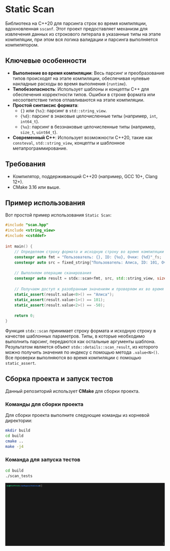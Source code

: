 # Static Scan

Библиотека на C++20 для парсинга строк во время компиляции, вдохновленная `sscanf`. Этот проект предоставляет механизм для извлечения данных из строкового литерала в указанные типы на этапе компиляции, при этом вся логика валидации и парсинга выполняется компилятором.

## Ключевые особенности

- **Выполнение во время компиляции**: Весь парсинг и преобразование типов происходят на этапе компиляции, обеспечивая нулевые накладные расходы во время выполнения (`runtime`).
- **Типобезопасность**: Использует шаблоны и концепты C++ для обеспечения корректности типов. Ошибки в строке формата или несоответствие типов отлавливаются на этапе компиляции.
- **Простой синтаксис формата**:
    - `{}` или `{%s}`: парсинг в `std::string_view`.
    - `{%d}`: парсинг в знаковые целочисленные типы (например, `int`, `int64_t`).
    - `{%u}`: парсинг в беззнаковые целочисленные типы (например, `size_t`, `uint64_t`).
- **Современный C++**: Использует возможности C++20, такие как `consteval`, `std::string_view`, концепты и шаблонное метапрограммирование.

## Требования

- Компилятор, поддерживающий C++20 (например, GCC 10+, Clang 12+).
- CMake 3.16 или выше.

## Пример использования

Вот простой пример использования `Static Scan`:

```cpp
#include "scan.hpp"
#include <string_view>
#include <cstddef>

int main() {
    // Определяем строку формата и исходную строку во время компиляции
    constexpr auto fmt = "Пользователь: {}, ID: {%u}, Очки: {%d}"_fs;
    constexpr auto src = fixed_string{"Пользователь: Алиса, ID: 101, Очки: -50"};

    // Выполняем операцию сканирования
    constexpr auto result = stdx::scan<fmt, src, std::string_view, size_t, int>();

    // Получаем доступ к разобранным значениям и проверяем их во время компиляции
    static_assert(result.value<0>() == "Алиса");
    static_assert(result.value<1>() == 101);
    static_assert(result.value<2>() == -50);

    return 0;
}
```

Функция `stdx::scan` принимает строку формата и исходную строку в качестве шаблонных параметров. Типы, в которые необходимо выполнить парсинг, передаются как остальные аргументы шаблона. Результатом является объект `stdx::details::scan_result`, из которого можно получить значения по индексу с помощью метода `.value<N>()`. Все проверки выполняются во время компиляции с помощью `static_assert`.

## Сборка проекта и запуск тестов

Данный репозиторий использует **CMake** для сборки проекта.

### Команды для сборки проекта

Для сборки проекта выполните следующие команды из корневой директории:

```bash
mkdir build
cd build
cmake ..
make -j4
```

### Команда для запуска тестов

```bash
cd build
./scan_tests
```
![Демонстрация работы](demo.gif)
